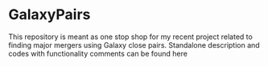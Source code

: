 # GalaxyPairs
This repository is meant as one stop shop for my recent project related to finding major mergers using Galaxy close pairs. Standalone description and codes with functionality comments can be found here
